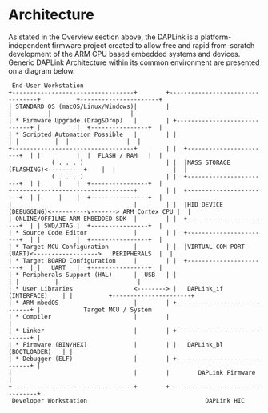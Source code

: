 # Architecture

As stated in the Overview section above, the DAPLink is a platform-independent firmware project created to allow free and rapid from-scratch development of the ARM CPU based embedded systems and devices. Generic DAPLink Architecture within its common environment are presented on a diagram below.

	 End-User Workstation
	+----------------------------------+        +---------------------------------+          +----------------------+
	| STANDARD OS (macOS/Linux/Windows)|        |                                 |          |                      |
	| * Firmware Upgrade (Drag&Drop)   |        | +-----------------------------+ |          |  +----------------+  |
	| * Scripted Automation Possible   |        | |                             | |          |  |                |  |
	+----------------------------------+        | |  +-----------------------+  | |          |  |  FLASH / RAM   |  |
	            ( . . . )                       | |  |MASS STORAGE (FLASHING)<----------+    |  |                |  |
	            ( . . . )                       | |  +-----------------------+  | |     |    |  +----------------+  |
	+----------------------------------+        | |  +-----------------------+  | |     |    |  +----------------+  |
	|                                  |        | |  |HID DEVICE  (DEBUGGING)<----------v-------> ARM Cortex CPU |  |
	| ONLINE/OFFILNE ARM EMBEDDED SDK  |        | |  +-----------------------+  | | SWD/JTAG |  +----------------+  |
	| * Source Code Editor             |        | |  +-----------------------+  | |          |  +----------------+  |
	| * Target MCU Configuration       |        | |  |VIRTUAL COM PORT (UART)<------------------>   PERIPHERALS  |  |
	| * Target BOARD Configuration     |        | |  +-----------------------+  | |   UART   |  +----------------+  |
	| * Peripherals Support (HAL)      |  USB   | |                             | |          |                      |
	| * User Libraries                 <--------> |   DAPLink_if (INTERFACE)    | |          +----------------------+
	| * ARM mbedOS                     |        | +-----------------------------+ |            Target MCU / System
	| * Compiler                       |        |                                 |
	| * Linker                         |        | +-----------------------------+ |
	| * Firmware (BIN/HEX)             |        | |   DAPLink_bl (BOOTLOADER)   | |
	| * Debugger (ELF)                 |        | +-----------------------------+ |
	|                                  |        |        DAPLink Firmware         |
	+----------------------------------+        +---------------------------------+
	 Developer Workstation                                 DAPLink HIC
